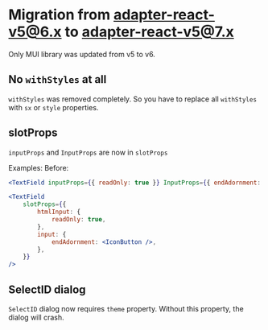 # Migration from adapter-react-v5@6.x to adapter-react-v5@7.x
Only MUI library was updated from v5 to v6.
## No `withStyles` at all
`withStyles` was removed completely. So you have to replace all `withStyles` with `sx` or `style` properties.

## slotProps
`inputProps` and `InputProps` are now in `slotProps`

Examples:
Before:
```jsx
<TextField inputProps={{ readOnly: true }} InputProps={{ endAdornment: <IconButton />}}/>
``` 

```jsx
<TextField
    slotProps={{
        htmlInput: {
            readOnly: true,
        },
        input: {
            endAdornment: <IconButton />,
        },
    }}
/>
``` 
## SelectID dialog
`SelectID` dialog now requires `theme` property. Without this property, the dialog will crash.
